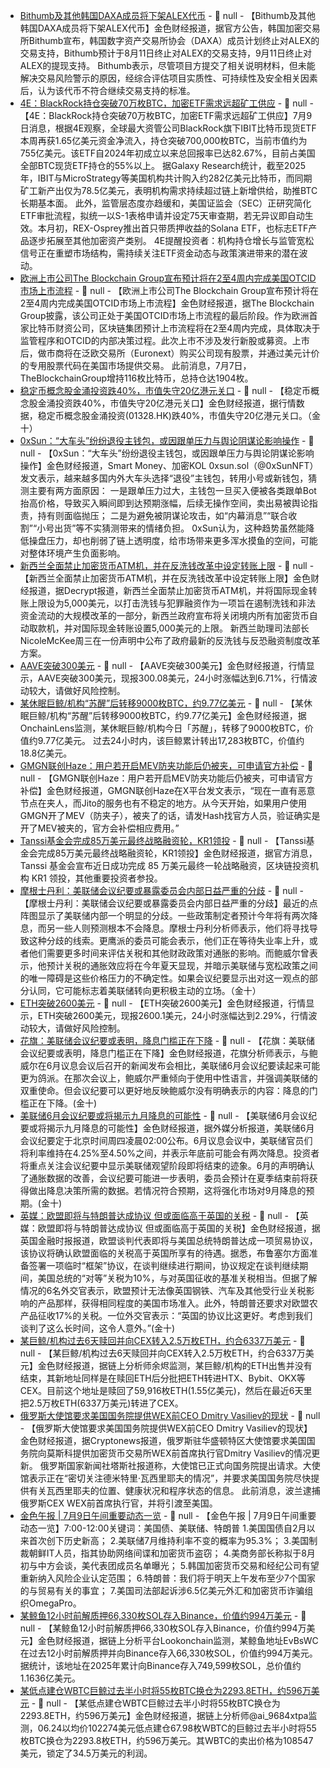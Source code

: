 - [Bithumb及其他韩国DAXA成员将下架ALEX代币]() - 📰 null - 【Bithumb及其他韩国DAXA成员将下架ALEX代币】金色财经报道，据官方公告，韩国加密交易所Bithumb宣布，韩国数字资产交易所协会（DAXA）成员计划终止对ALEX的交易支持，Bithumb预计于8月11日终止对ALEX的交易支持，9月11日终止对ALEX的提现支持。 
Bithumb表示，尽管项目方提交了相关说明材料，但未能解决交易风险警示的原因，经综合评估项目实质性、可持续性及安全相关因素后，认为该代币不符合继续交易支持的标准。
- [4E：BlackRock持仓突破70万枚BTC，加密ETF需求远超矿工供应]() - 📰 null - 【4E：BlackRock持仓突破70万枚BTC，加密ETF需求远超矿工供应】7月9日消息，根据4E观察，全球最大资管公司BlackRock旗下IBIT比特币现货ETF本周再获1.65亿美元资金净流入，持仓突破700,000枚BTC，当前市值约为755亿美元。该ETF自2024年初成立以来总回报率已达82.67%，目前占美国全部BTC现货ETF持仓的55%以上。 
据Galaxy Research统计，截至2025年，IBIT与MicroStrategy等美国机构共计购入约282亿美元比特币，而同期矿工新产出仅为78.5亿美元，表明机构需求持续超过链上新增供给，助推BTC长期基本面。 
此外，监管层态度亦趋缓和，美国证监会（SEC）正研究简化ETF审批流程，拟统一以S-1表格申请并设定75天审查期，若无异议即自动生效。本月初，REX-Osprey推出首只带质押收益的Solana ETF，也标志ETF产品逐步拓展至其他加密资产类别。 
4E提醒投资者：机构持仓增长与监管宽松信号正在重塑市场结构，需持续关注ETF资金动态与政策演进带来的潜在波动。
- [欧洲上市公司The Blockchain Group宣布预计将在2至4周内完成美国OTCID市场上市流程](https://x.com/_ALTBG/status/1942827950534971791) - 📰 null - 【欧洲上市公司The Blockchain Group宣布预计将在2至4周内完成美国OTCID市场上市流程】金色财经报道，据The Blockchain Group披露，该公司正处于美国OTCID市场上市流程的最后阶段。作为欧洲首家比特币财资公司，区块链集团预计上市流程将在2至4周内完成，具体取决于监管程序和OTCID的内部决策过程。此次上市不涉及发行新股或募资。上市后，做市商将在泛欧交易所（Euronext）购买公司现有股票，并通过美元计价的专用股票代码在美国市场提供交易。 
此前消息，7月7日，TheBlockchainGroup增持116枚比特币，总持仓达1904枚。
- [稳定币概念股金涌投资跌40%，市值失守20亿港元关口]() - 📰 null - 【稳定币概念股金涌投资跌40%，市值失守20亿港元关口】金色财经报道，据行情数据，稳定币概念股金涌投资(01328.HK)跌40%，市值失守20亿港元关口。（金十）
- [0xSun：“大车头”纷纷退役主钱包，或因跟单压力与舆论阴谋论影响操作](https://x.com/0xSunNFT/status/1942821038401937806) - 📰 null - 【0xSun：“大车头”纷纷退役主钱包，或因跟单压力与舆论阴谋论影响操作】金色财经报道，Smart Money、加密KOL 0xsun.sol（@0xSunNFT）发文表示，越来越多国内外大车头选择“退役”主钱包，转用小号或新钱包，猜测主要有两方面原因： 
一是跟单压力过大，主钱包一旦买入便被各类跟单Bot抬高价格，导致买入瞬间即到达预期涨幅，后续无操作空间，卖出易被舆论指责，持有则面临抛压； 
二是为避免被阴谋论攻击，如“内幕消息”“联合收割”“小号出货”等不实猜测带来的情绪负担。 
0xSun认为，这种趋势虽然能降低操盘压力，却也削弱了链上透明度，给市场带来更多浑水摸鱼的空间，可能对整体环境产生负面影响。
- [新西兰全面禁止加密货币ATM机，并在反洗钱改革中设定转账上限](https://decrypt.co/329228/new-zealand-bans-crypto-atms-caps-transfers) - 📰 null - 【新西兰全面禁止加密货币ATM机，并在反洗钱改革中设定转账上限】金色财经报道，据Decrypt报道，新西兰全面禁止加密货币ATM机，并将国际现金转账上限设为5,000美元，以打击洗钱与犯罪融资作为一项旨在遏制洗钱和非法资金流动的大规模改革的一部分，新西兰政府宣布将关闭境内所有加密货币自动取款机，并对国际现金转账设置5,000美元的上限。 
新西兰助理司法部长NicoleMcKee周三在一份声明中公布了政府最新的反洗钱与反恐融资制度改革方案。
- [AAVE突破300美元]() - 📰 null - 【AAVE突破300美元】金色财经报道，行情显示，AAVE突破300美元，现报300.08美元，24小时涨幅达到6.71%，行情波动较大，请做好风险控制。
- [某休眠巨鲸/机构“苏醒”后转移9000枚BTC，约9.77亿美元](https://x.com/OnchainLens/status/1942817429043962207) - 📰 null - 【某休眠巨鲸/机构“苏醒”后转移9000枚BTC，约9.77亿美元】金色财经报道，据OnchainLens监测，某休眠巨鲸/机构今日「苏醒」，转移了9000枚BTC，价值约9.77亿美元。 
过去24小时内，该巨鲸累计转出17,283枚BTC，价值约18.8亿美元。
- [GMGN联创Haze：用户若开启MEV防夹功能后仍被夹，可申请官方补偿](https://x.com/haze0x/status/1942803123829186839?s=46) - 📰 null - 【GMGN联创Haze：用户若开启MEV防夹功能后仍被夹，可申请官方补偿】金色财经报道，GMGN联创Haze在X平台发文表示，“现在一直有恶意节点在夹人，而Jito的服务也有不稳定的地方。从今天开始，如果用户使用GMGN开了MEV（防夹子），被夹了的话，请发Hash找官方人员，验证确实是开了MEV被夹的，官方会补偿相应费用。”
- [Tanssi基金会完成85万美元最终战略融资轮，KR1领投](https://www.tanssi.foundation/post/final-strategic-round) - 📰 null - 【Tanssi基金会完成85万美元最终战略融资轮，KR1领投】金色财经报道，据官方消息，Tanssi 基金会宣布近日成功完成 85 万美元最终一轮战略融资，区块链投资机构 KR1 领投，其他重要投资者参投。
- [摩根士丹利：美联储会议纪要或暴露委员会内部日益严重的分歧]() - 📰 null - 【摩根士丹利：美联储会议纪要或暴露委员会内部日益严重的分歧】最近的点阵图显示了美联储内部一个明显的分歧。一些政策制定者预计今年将有两次降息，而另一些人则预测根本不会降息。摩根士丹利分析师表示，他们将寻找导致这种分歧的线索。更鹰派的委员可能会表示，他们正在等待失业率上升，或者他们需要更多时间来评估关税和其他财政政策对通胀的影响。而鲍威尔曾表示，他预计关税的通胀效应将在今年夏天显现，并暗示美联储与宽松政策之间的唯一障碍是这些价格压力的不确定性。如果会议纪要显示出对这一观点的部分认同，它可能标志着美联储转向更积极主动的立场。（金十）
- [ETH突破2600美元]() - 📰 null - 【ETH突破2600美元】金色财经报道，行情显示，ETH突破2600美元，现报2600.1美元，24小时涨幅达到2.29%，行情波动较大，请做好风险控制。
- [花旗：美联储会议纪要或表明，降息门槛正在下降]() - 📰 null - 【花旗：美联储会议纪要或表明，降息门槛正在下降】金色财经报道，花旗分析师表示，与鲍威尔在6月议息会议后召开的新闻发布会相比，美联储6月会议纪要读起来可能更为鸽派。在那次会议上，鲍威尔严重倾向于使用中性语言，并强调美联储的双重使命。但会议纪要可以更好地反映鲍威尔没有明确表示的内容：降息的门槛正在下降。(金十)
- [美联储6月会议纪要或将揭示九月降息的可能性]() - 📰 null - 【美联储6月会议纪要或将揭示九月降息的可能性】金色财经报道，据外媒分析报道，美联储6月会议纪要定于北京时间周四凌晨02:00公布。6月议息会议中，美联储官员们将利率维持在4.25%至4.50%之间，并表示年底前可能会有两次降息。投资者将重点关注会议纪要中显示美联储观望阶段即将结束的迹象。6月的声明确认了通胀数据的改善，会议纪要可能进一步表明，委员会预计在夏季结束前将获得做出降息决策所需的数据。若情况符合预期，这将强化市场对9月降息的预期。(金十)
- [英媒：欧盟即将与特朗普达成协议 但或面临高于英国的关税]() - 📰 null - 【英媒：欧盟即将与特朗普达成协议 但或面临高于英国的关税】金色财经报道，据英国金融时报报道，欧盟谈判代表即将与美国总统特朗普达成一项贸易协议，该协议将确认欧盟面临的关税高于英国所享有的待遇。据悉，布鲁塞尔方面准备签署一项临时“框架”协议，在谈判继续进行期间，协议规定在谈判继续期间，美国总统的“对等”关税为10%，与对英国征收的基准关税相当。但据了解情况的6名外交官表示，欧盟预计无法像英国钢铁、汽车及其他受行业关税影响的产品那样，获得相同程度的美国市场准入。此外，特朗普还要求对欧盟农产品征收17%的关税。一位外交官表示：“英国的协议比这更好。考虑到我们谈判了这么长时间，这令人意外。”(金十)
- [某巨鲸/机构过去6天赎回并向CEX转入2.5万枚ETH，约合6337万美元](https://x.com/EmberCN/status/1942797638774186013) - 📰 null - 【某巨鲸/机构过去6天赎回并向CEX转入2.5万枚ETH，约合6337万美元】金色财经报道，据链上分析师余烬监测，某巨鲸/机构的ETH出售并没有结束，其新地址同样是在赎回ETH后分批把ETH转进HTX、Bybit、OKX等CEX。目前这个地址是赎回了59,916枚ETH(1.55亿美元)，然后在最近6天里把2.5万枚ETH(6337万美元)转进了CEX。
- [俄罗斯大使馆要求美国国务院提供WEX前CEO Dmitry Vasiliev的现状](https://cryptonews.com/news/russian-embassy-demands-us-state-dept-provide-updates-on-wex-ceo-dmitry-vasiliev/) - 📰 null - 【俄罗斯大使馆要求美国国务院提供WEX前CEO Dmitry Vasiliev的现状】金色财经报道，据Cryptonews报道，俄罗斯驻华盛顿特区大使馆要求美国国务院向莫斯科提供加密货币交易所WEX前首席执行官Dmitry Vasiliev的情况更新。 
俄罗斯国家新闻社塔斯社报道称，大使馆已正式向国务院提出请求。大使馆表示正在“密切关注德米特里·瓦西里耶夫的情况”，并要求美国国务院尽快提供有关瓦西里耶夫的位置、健康状况和程序状态的信息。 
此前消息，波兰逮捕俄罗斯CEX WEX前首席执行官，并将引渡至美国。
- [金色午报 | 7月9日午间重要动态一览]() - 📰 null - 【金色午报 | 7月9日午间重要动态一览】7:00-12:00关键词：美国债、美联储、特朗普 
1.美国国债自2月以来首次创下历史新高； 
2.美联储7月维持利率不变的概率为95.3%； 
3.美国制裁朝鲜IT人员，指其协助网络间谍和加密货币盗窃； 
4.美商务部长称拟于8月初与中方会谈，美代表团成员名单曝光； 
5.韩国加密货币交易和经纪公司有望重新纳入风险企业认定范围； 
6.特朗普：我们将于明天上午发布至少7个国家的与贸易有关的事宜； 
7.美国司法部起诉涉6.5亿美元外汇和加密货币诈骗组织OmegaPro。
- [某鲸鱼12小时前解质押66,330枚SOL存入Binance，价值约994万美元]() - 📰 null - 【某鲸鱼12小时前解质押66,330枚SOL存入Binance，价值约994万美元】金色财经报道，据链上分析平台Lookonchain监测，某鲸鱼地址EvBsWC在过去12小时前解质押并向Binance存入66,330枚SOL，价值约994万美元。据统计，该地址在2025年累计向Binance存入749,599枚SOL，总价值约1.1636亿美元。
- [某低点建仓WBTC巨鲸过去半小时将55枚BTC换仓为2293.8ETH，约596万美元](https://x.com/ai_9684xtpa/status/1942794114363449576) - 📰 null - 【某低点建仓WBTC巨鲸过去半小时将55枚BTC换仓为2293.8ETH，约596万美元】金色财经报道，据链上分析师@ai_9684xtpa监测，06.24以均价102274美元低点建仓67.98枚WBTC的巨鲸过去半小时将55枚BTC换仓为2293.8枚ETH，约596万美元。其WBTC的卖出价格为108547美元，锁定了34.5万美元的利润。
